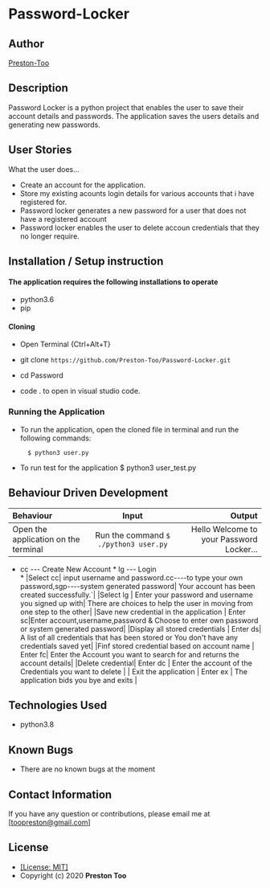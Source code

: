 # Password-Locker
## Author
[Preston-Too](https://github.com/Preston-Too)

## Description
Password Locker is a python project that enables the user to save their account details and passwords. The application saves the users details and generating new passwords.

## User Stories
What the user does...
* Create an account for the application.
* Store my existing acounts login details for various accounts that i have registered for.
* Password locker generates a new password for a user that does not have a registered account
* Password locker enables the user to delete accoun credentials that they no longer require.

## Installation / Setup instruction

#### The application requires the following installations to operate 
* python3.6
* pip

#### Cloning

* Open Terminal {Ctrl+Alt+T}

* git clone ```https://github.com/Preston-Too/Password-Locker.git```

* cd Password

* code . to open in visual studio code.

### Running the Application
* To run the application, open the cloned file in terminal and run the following commands:

        $ python3 user.py
* To run test for the application
        $ python3 user_test.py


## Behaviour Driven Development
| Behaviour | Input | Output |
| :---------------- | :---------------: | ------------------: |
|Open the application on the terminal | Run the command ```$ ./python3 user.py```|Hello Welcome to your Password Locker...
* cc --- Create New Account * lg --- Login <br>*
|Select cc| input username and password.cc----to type your own password,sgp----system generated password| Your account has been created successfully.`|
|Select lg | Enter your password and username you signed up with| There are choices to help the user in moving from one step to the other|
|Save new credential in the application  | Enter sc|Enter account,username,password & Choose to enter own password or system generated password|
|Display all stored credentials |  Enter ds| A list of all credentials that has been stored or You don't have any credentials saved yet|
|Finf stored credential based on account name  |  Enter fc| Enter the Account you want to search for and returns the account details|
|Delete credential| Enter dc | Enter the account of the Credentials you want to delete |
| Exit the application | Enter ex | The application bids you bye and exits |

## Technologies Used

* python3.8

## Known Bugs
* There are no known bugs at the moment

## Contact Information 

If you have any question or contributions, please email me at [toopreston@gmail.com]

## License
* [[License: MIT]](LICENCE.md)
* Copyright (c) 2020 **Preston Too**